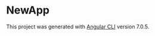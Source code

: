 # NewApp

This project was generated with [Angular CLI](https://github.com/angular/angular-cli) version 7.0.5.



